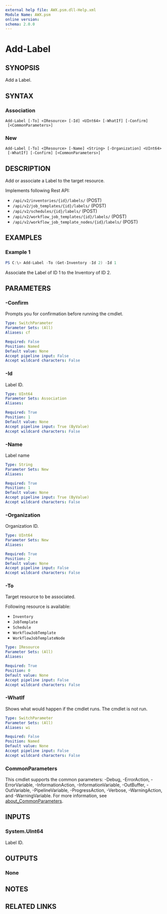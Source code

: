 ```yaml
---
external help file: AWX.psm.dll-Help.xml
Module Name: AWX.psm
online version:
schema: 2.0.0
---
```


# Add-Label

## SYNOPSIS
Add a Label.

## SYNTAX

### Association
```
Add-Label [-To] <IResource> [-Id] <UInt64> [-WhatIf] [-Confirm]
 [<CommonParameters>]
```

### New
```
Add-Label [-To] <IResource> [-Name] <String> [-Organization] <UInt64>
 [-WhatIf] [-Confirm] [<CommonParameters>]
```

## DESCRIPTION
Add or associate a Label to the target resource.

Implements following Rest API:  
- `/api/v2/inventories/{id}/labels/` (POST)  
- `/api/v2/job_templates/{id}/labels/` (POST)  
- `/api/v2/schedules/{id}/labels/` (POST)  
- `/api/v2/workflow_job_templates/{id}/labels/` (POST)  
- `/api/v2/workflow_job_template_nodes/{id}/labels/` (POST)

## EXAMPLES

### Example 1
```powershell
PS C:\> Add-Label -To (Get-Inventory -Id 2) -Id 1
```

Associate the Label of ID 1 to the Inventory of ID 2.

## PARAMETERS

### -Confirm
Prompts you for confirmation before running the cmdlet.

```yaml
Type: SwitchParameter
Parameter Sets: (All)
Aliases: cf

Required: False
Position: Named
Default value: None
Accept pipeline input: False
Accept wildcard characters: False
```

### -Id
Label ID.

```yaml
Type: UInt64
Parameter Sets: Association
Aliases:

Required: True
Position: 1
Default value: None
Accept pipeline input: True (ByValue)
Accept wildcard characters: False
```

### -Name
Label name

```yaml
Type: String
Parameter Sets: New
Aliases:

Required: True
Position: 1
Default value: None
Accept pipeline input: True (ByValue)
Accept wildcard characters: False
```

### -Organization
Organization ID.

```yaml
Type: UInt64
Parameter Sets: New
Aliases:

Required: True
Position: 2
Default value: None
Accept pipeline input: False
Accept wildcard characters: False
```

### -To
Target resource to be associated.

Following resource is available:  
- `Inventory`  
- `JobTemplate`  
- `Schedule`  
- `WorkflowJobTemplate`  
- `WorkflowJobTemplateNode`

```yaml
Type: IResource
Parameter Sets: (All)
Aliases:

Required: True
Position: 0
Default value: None
Accept pipeline input: False
Accept wildcard characters: False
```

### -WhatIf
Shows what would happen if the cmdlet runs. The cmdlet is not run.

```yaml
Type: SwitchParameter
Parameter Sets: (All)
Aliases: wi

Required: False
Position: Named
Default value: None
Accept pipeline input: False
Accept wildcard characters: False
```

### CommonParameters
This cmdlet supports the common parameters: -Debug, -ErrorAction, -ErrorVariable, -InformationAction, -InformationVariable, -OutBuffer, -OutVariable, -PipelineVariable, -ProgressAction, -Verbose, -WarningAction, and -WarningVariable. For more information, see [about_CommonParameters](http://go.microsoft.com/fwlink/?LinkID=113216).

## INPUTS

### System.UInt64
Label ID.

## OUTPUTS

### None
## NOTES

## RELATED LINKS
